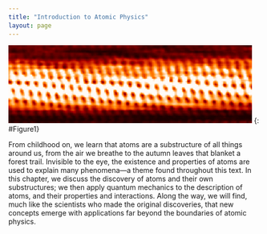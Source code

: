 ```yaml
---
title: "Introduction to Atomic Physics"
layout: page
---
```


![View of tubular arrangement of atoms, as observed with a scanning electron microscope.](../resources/Figure_30_00_01.jpg "Individual carbon atoms are visible in this image of a carbon nanotube made by a scanning tunneling electron microscope. (credit: Taner Yildirim, National Institute of Standards and Technology, via Wikimedia Commons)")
{: #Figure1}

From childhood on, we learn that atoms are a substructure of all things around
us, from the air we breathe to the autumn leaves that blanket a forest trail.
Invisible to the eye, the existence and properties of atoms are used to explain
many phenomena—a theme found throughout this text. In this chapter, we discuss
the discovery of atoms and their own substructures; we then apply quantum
mechanics to the description of atoms, and their properties and interactions.
Along the way, we will find, much like the scientists who made the original
discoveries, that new concepts emerge with applications far beyond the
boundaries of atomic physics.
